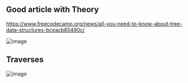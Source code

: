 ## Good article with Theory
https://www.freecodecamp.org/news/all-you-need-to-know-about-tree-data-structures-bceacb85490c/

![image](https://github.com/stanislavorlov/google-interview-prep/assets/4947509/4f7b325c-d378-440a-8ae1-f43d43cf240f)


## Traverses

![image](https://github.com/stanislavorlov/google-interview-prep/assets/4947509/bf75acb3-332c-4ae6-94d5-a1c9b53f9762)
